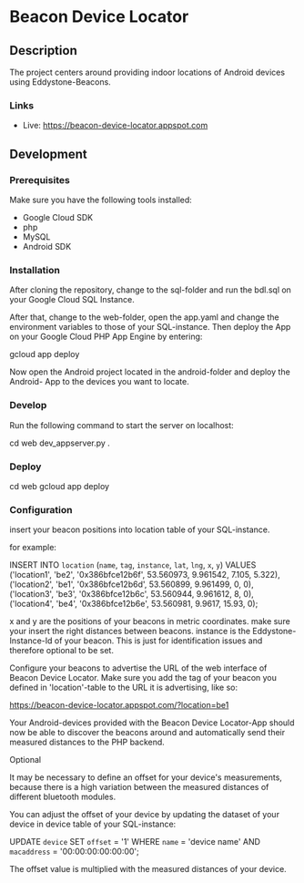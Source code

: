 # Beacon Device Locator

## Description

The project centers around providing indoor locations of Android devices using
Eddystone-Beacons.

### Links

* Live: https://beacon-device-locator.appspot.com

## Development

### Prerequisites
Make sure you have the following tools installed:

* Google Cloud SDK
* php
* MySQL
* Android SDK

### Installation

After cloning the repository, change to the sql-folder and run the bdl.sql on
your Google Cloud SQL Instance.

After that, change to the web-folder, open the app.yaml and change the environment
variables to those of your SQL-instance. Then deploy the App on your Google Cloud
PHP App Engine by entering:

gcloud app deploy

Now open the Android project located in the android-folder and deploy the Android-
App to the devices you want to locate.

### Develop

Run the following command to start the server on localhost:

cd web
dev_appserver.py .

### Deploy

cd web
gcloud app deploy

### Configuration

insert your beacon positions into location table of your SQL-instance.

for example:

INSERT INTO `location` (`name`, `tag`, `instance`, `lat`, `lng`, `x`, `y`) VALUES
('location1', 'be2', '0x386bfce12b6f', 53.560973, 9.961542, 7.105, 5.322),
('location2', 'be1', '0x386bfce12b6d', 53.560899, 9.961499, 0, 0),
('location3', 'be3', '0x386bfce12b6c', 53.560944, 9.961612, 8, 0),
('location4', 'be4', '0x386bfce12b6e', 53.560981, 9.9617, 15.93, 0);

x and y are the positions of your beacons in metric coordinates. make sure your
insert the right distances between beacons.
instance is the Eddystone-Instance-Id of your beacon. This is just for identification
issues and therefore optional to be set.

Configure your beacons to advertise the URL of the web interface of Beacon Device
Locator. Make sure you add the tag of your beacon you defined in 'location'-table
to the URL it is advertising, like so:

https://beacon-device-locator.appspot.com/?location=be1

Your Android-devices provided with the Beacon Device Locator-App should now be
able to discover the beacons around and automatically send their measured distances
to the PHP backend.

Optional

It may be necessary to define an offset for your device's measurements, because
there is a high variation between the measured distances of different bluetooth
modules.

You can adjust the offset of your device by updating the dataset of your device
in device table of your SQL-instance:

UPDATE `device` SET `offset` = '1' WHERE `name` = 'device name' AND
`macaddress` = '00:00:00:00:00:00';

The offset value is multiplied with the measured distances of your device.
